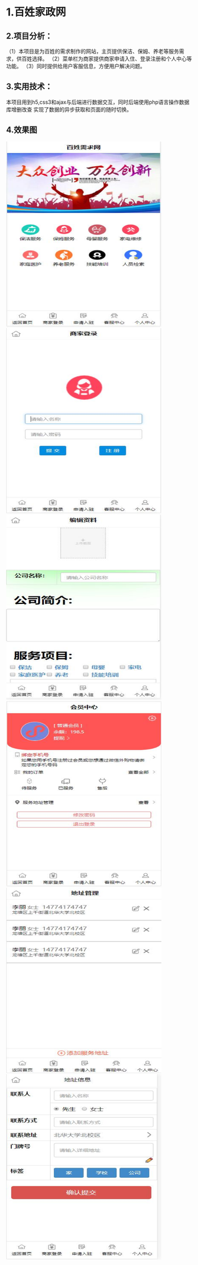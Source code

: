 1.百姓家政网
========

2.项目分析：
--------
（1）本项目是为百姓的需求制作的网站，主页提供保洁、保姆、养老等服务需求，供百姓选择。
（2）菜单栏为商家提供商家申请入住、登录注册和个人中心等功能。
（3）同时提供给用户客服信息，方便用户解决问题。

3.实用技术：
--------
本项目用到h5,css3和ajax与后端进行数据交互，同时后端使用php语言操作数据库增删改查
实现了数据的异步获取和页面的随时切换。

4.效果图
--------
<img src="images/1.jpg" width="420" height="500">    <img src="images/2.jpg" width="420" height="500">
<img src="images/3.jpg" width="420" height="500">    <img src="images/4.jpg" width="420" height="500">
<img src="images/5.jpg" width="420" height="500">    <img src="images/6.jpg" width="420" height="500">
